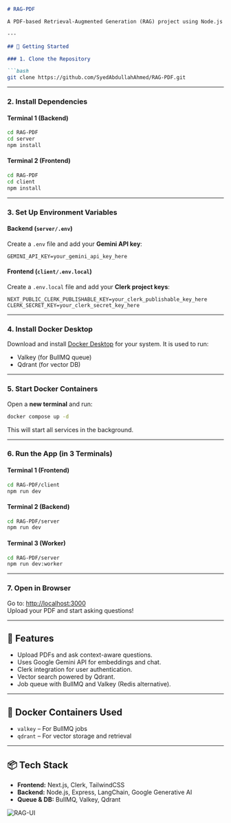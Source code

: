 ```markdown
# RAG-PDF

A PDF-based Retrieval-Augmented Generation (RAG) project using Node.js (backend) and Next.js (frontend), with Google Gemini API and Clerk for authentication.

---

## 🔧 Getting Started

### 1. Clone the Repository

```bash
git clone https://github.com/SyedAbdullahAhmed/RAG-PDF.git
```

---

### 2. Install Dependencies

#### Terminal 1 (Backend)

```bash
cd RAG-PDF
cd server
npm install
```

#### Terminal 2 (Frontend)

```bash
cd RAG-PDF
cd client
npm install
```

---

### 3. Set Up Environment Variables

#### Backend (`server/.env`)
Create a `.env` file and add your **Gemini API key**:

```env
GEMINI_API_KEY=your_gemini_api_key_here
```

#### Frontend (`client/.env.local`)
Create a `.env.local` file and add your **Clerk project keys**:

```env
NEXT_PUBLIC_CLERK_PUBLISHABLE_KEY=your_clerk_publishable_key_here
CLERK_SECRET_KEY=your_clerk_secret_key_here
```

---

### 4. Install Docker Desktop

Download and install [Docker Desktop](https://www.docker.com/products/docker-desktop/) for your system. It is used to run:
- Valkey (for BullMQ queue)
- Qdrant (for vector DB)

---

### 5. Start Docker Containers

Open a **new terminal** and run:

```bash
docker compose up -d
```

This will start all services in the background.

---

### 6. Run the App (in 3 Terminals)

#### Terminal 1 (Frontend)

```bash
cd RAG-PDF/client
npm run dev
```

#### Terminal 2 (Backend)

```bash
cd RAG-PDF/server
npm run dev
```

#### Terminal 3 (Worker)

```bash
cd RAG-PDF/server
npm run dev:worker
```

---

### 7. Open in Browser

Go to: [http://localhost:3000](http://localhost:3000)  
Upload your PDF and start asking questions!

---

## 🧠 Features

- Upload PDFs and ask context-aware questions.
- Uses Google Gemini API for embeddings and chat.
- Clerk integration for user authentication.
- Vector search powered by Qdrant.
- Job queue with BullMQ and Valkey (Redis alternative).

---

## 🐳 Docker Containers Used

- `valkey` – For BullMQ jobs
- `qdrant` – For vector storage and retrieval

---

## 📦 Tech Stack

- **Frontend:** Next.js, Clerk, TailwindCSS
- **Backend:** Node.js, Express, LangChain, Google Generative AI
- **Queue & DB:** BullMQ, Valkey, Qdrant




![RAG-UI](https://github.com/SyedAbdullahAhmed/RAG-PDF/blob/main/RAG-UI?raw=true)


